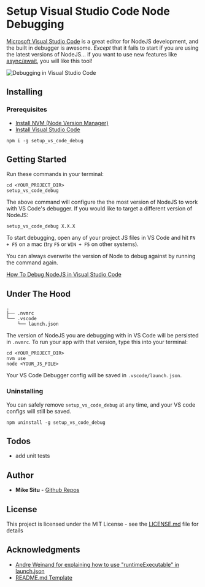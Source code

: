 # Setup Visual Studio Code Node Debugging
[Microsoft Visual Studio Code](https://code.visualstudio.com/) is a great editor
for NodeJS development, and the built in debugger is awesome. *Except* that it
fails to start if you are using the latest versions of NodeJS... if you want to 
use new features like [async/await](http://node.green/#ES2017-features-async-functions), you will like this tool!

![Debugging in Visual Studio Code](https://code.visualstudio.com/images/javascript_debug_data_inspection.gif)
## Installing
### Prerequisites

- [Install NVM (Node Version Manager)](https://github.com/creationix/nvm)
- [Install Visual Studio Code](https://code.visualstudio.com/docs/setup/setup-overview)
```
npm i -g setup_vs_code_debug
```
## Getting Started
Run these commands in your terminal:
```
cd <YOUR_PROJECT_DIR>
setup_vs_code_debug
```
The above command will configure the the most version of NodeJS to work with VS Code's 
debugger. If you would like to target a different version of NodeJS:
```
setup_vs_code_debug X.X.X
```
To start debugging, open any of your project JS files in VS Code and hit 
`FN + F5` on a mac (try `F5` or `WIN + F5` on other systems).

You can always overwrite the version of Node to debug against by running the command again.

[How To Debug NodeJS in Visual Studio Code](https://code.visualstudio.com/docs/editor/debugging)
## Under The Hood
```
.
├── .nvmrc
└── .vscode
    └── launch.json
```
The version of NodeJS you are debugging with in VS Code will be persisted in `.nvmrc`. 
To run your app with that version, type this into your terminal:
```
cd <YOUR_PROJECT_DIR>
nvm use
node <YOUR_JS_FILE>
```
Your VS Code Debugger config will be saved in `.vscode/launch.json`.
### Uninstalling
You can safely remove `setup_vs_code_debug` at any time, and your VS code configs will 
still be saved.
```
npm uninstall -g setup_vs_code_debug
```
## Todos
- add unit tests

## Author
* **Mike Situ** - [Github Repos](https://github.com/shola)

## License
This project is licensed under the MIT License - see the [LICENSE.md](LICENSE.md) file for details

## Acknowledgments
* [Andre Weinand for explaining how to use "runtimeExecutable" in launch.json](https://github.com/Microsoft/vscode/issues/30297)
* [README.md Template](https://gist.githubusercontent.com/PurpleBooth/109311bb0361f32d87a2/raw/824da51d0763e6855c338cc8107b2ff890e7dd43/README-Template.md)